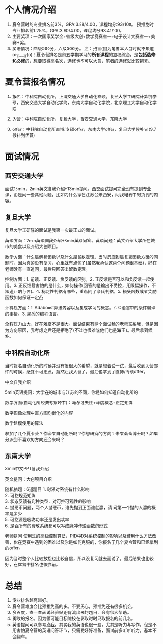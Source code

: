 # 个人情况介绍
1. 夏令营时的专业排名前3%，GPA:3.88/4.00，课程均分:93/100。
预推免时专业排名前1.25%，GPA:3.90/4.00，课程均分93.41/100。
2. 主要奖项：一次国家奖学金+省级大创+数学竞赛省一+电子设计大赛省一+美赛H奖。
3. 英语情况：四级560分，六级506分。
注：扫盲(因为笔者本人当时就不知道o(╥﹏╥)o)！夏令营排名是前五学期学习的**所有课程**的加权综合，是**包括选修和必修**的，想要取得高名次，选修也不可以大意，笔者的选修就比较拖累。

# 夏令营报名情况
1. 报名：中科院自动化所，上海交通大学自动化直硕，复旦大学工研院计算机学硕，西安交通大学自动化学院，东南大学自动化学院，北京理工大学自动化学院

2. 入营：中科院自动化所，复旦大学，西安交通大学，东南大学

3. offer：中科院自动化所直博/专硕offer，东南大学offer，复旦大学候补wl(9.7候补到优营)

# 面试情况
## 西安交通大学
面试15min，2min英文自我介绍+13min提问。西交面试提问完全没有提到专业课，而是问一些其他问题，比如为什么家在江苏会来西安，问我电赛中的负责的内容。

## 复旦大学
复旦大学工研院的面试是我第一次最正式的面试。

英语方面：2min英语自我介绍+3min英语问答。英语问题：英文介绍大学所在城市的美食以及介绍大创项目。

数学方面：什么是解析函数以及什么是留数定理。当时反应到是复变函数方面的问题时，因为真的没有复习，心里就有点慌了(虽然我承认这两个问题很基础)，好在老师没有一直追问，最后只回答出留数定理。

控制方面：1. 前馈、正反馈、负反馈的区别。2. 正反馈是否可以和负反馈一起使用。3. 正反馈最害怕的是什么，如何操作(回答的是输出不受控，用限幅操作，不知道正确与否)。4. 稳定性判据有哪些，重点问了奈氏判据。5. 损失函数或者奖励函数如何保证一定凸

计算机方面：1. Adaboost算法内容以及集成学习的概念。2. C语言中的条件编译的事情。3. 熟悉的编程语言。

全程压力山大，好在难度不是很大。面试结束有两个面试我的老师联系我，但是因为方向原因，我考虑之后还是拒绝了(不过也很难说他们也是海王)。最后拿到候补。

## 中科院自动化所
当时报名自动化所的时候并没有报很大的希望，就是想着试一试，最后收到入营邮件的时候，感觉不可思议，竟然让我入营了。最后也拿到了直博/专硕offer。

中文自我介绍

5min英语提问：大学在的城市与江苏的不同，你是如何知道自动化所的

数学方面(自动化所经典考察环节)：马尔可夫性+峰度概念+正定矩阵

数字图像处理中直方图均衡化的内容

数学建模使用的算法

参加了几个夏令营？你会来自动化所吗？你想研究的方向？未来会读博士吗？如果分派到不喜欢的方向还会来吗？

## 东南大学
3min中文PPT自我介绍

英文提问：大创项目介绍

随机抽题：6道题目
    1. 时滞对系统有什么影响<br>
    2. 可控规范矩阵<br>
    3. 状态反馈有几种类型，对可控可观性的影响<br>
    4. 抛硬币问题，两个人抛硬币，谁先抛到正面谁就赢，请
    问第一个抛的人赢的概率是多少<br>
    5. 可控源是吸收功率还是发出功率<br>
    6. 是否所有的离散系统都可以写成脉冲传递函数的形式<br>

老师提问
使用过的高级控制算法，PID中D对系统控制的影响以及使用什么方法改善，你在竞赛中遇到的困难以及你是如何克服的，你报名了几个夏令营和已经拿到的offer。

因为当时整个人比较放松也比较自信，所以没复习就去面试了。最后结果也比较好，在优营中排名也很靠前。

# 总结
1. 专业排名越高越好。
2. 夏令营难度会比预推免高的多。不要灰心，预推免还有很多机会。
3. 多百度，查一查面试经验贴还有流出来的题目，会有很大帮助。
4. 勇敢的报名。因为很可能目标院校在录取时时只取报名的前几名。
5. 英语提问可以参考[点我](./%E8%B5%84%E6%96%99/%E8%8B%B1%E8%AF%AD%E6%8F%90%E9%97%AE%E5%87%86%E5%A4%87.png)。其实我的英语也很一般，尤其是听力与写作，但是不用害怕夏令营的英语问答环节，只需要好好准备，面试前多听听听力，基本不会翻车。





